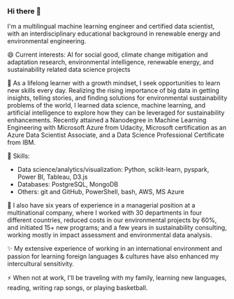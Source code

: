 ### Hi there 👋

<!--
**eparamasari/eparamasari** is a ✨ _special_ ✨ repository because its `README.md` (this file) appears on your GitHub profile.

Here are some ideas to get you started:

- 🔭 I’m currently working on ...
- 🌱 I’m currently learning ...
- 👯 I’m looking to collaborate on ...
- 🤔 I’m looking for help with ...
- 💬 Ask me about ...
- 📫 How to reach me: ...
- 😄 Pronouns: ...
- ⚡ Fun fact: ...
-->

I'm a multilingual machine learning engineer and certified data scientist, with an interdisciplinary educational background in renewable energy and environmental engineering.

😄 Current interests: AI for social good, climate change mitigation and adaptation research, environmental intelligence, renewable energy, and sustainability related data science projects

🌱 As a lifelong learner with a growth mindset, I seek opportunities to learn new skills every day. Realizing the rising importance of big data in getting insights, telling stories, and finding solutions for environmental sustainability problems of the world, I learned data science, machine learning, and artificial intelligence to explore how they can be leveraged for sustainability enhancements. Recently attained a Nanodegree in Machine Learning Engineering with Microsoft Azure from Udacity, Microsoft certification as an Azure Data Scientist Associate, and a Data Science Professional Certificate from IBM.

💬 Skills:

- Data science/analytics/visualization: Python, scikit-learn, pyspark, Power BI, Tableau, D3.js
- Databases: PostgreSQL, MongoDB
- Others: git and GitHub, PowerShell, bash, AWS, MS Azure

🔭 I also have six years of experience in a managerial position at a multinational company, where I worked with 30 departments in four different countries, reduced costs in our environmental projects by 60%, and initiated 15+ new programs; and a few years in sustainability consulting, working mostly in impact assessment and environmental data analysis.

✨ My extensive experience of working in an international environment and passion for learning foreign languages & cultures have also enhanced my intercultural sensitivity.

⚡ When not at work, I'll be traveling with my family, learning new languages, reading, writing rap songs, or playing basketball.
